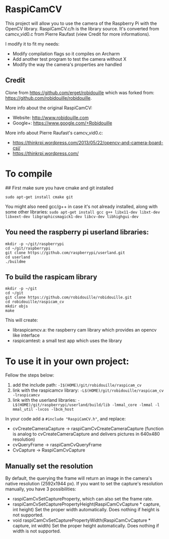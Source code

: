 # RaspiCamCV

This project will allow you to use the camera of the Raspberry Pi with the OpenCV library. RaspiCamCV.c/h is the library source. It's converted from camcv_vid0.c from Pierre Raufast  (view Credit for more informations).

I modify it to fit my needs:
* Modify compilation flags so it compiles on Archarm
* Add another test program to test the camera without X
* Modify the way the camera's properties are handled

## Credit
Clone from https://github.com/erget/robidouille which was forked from:
https://github.com/robidouille/robidouille.

More info about the original RaspiCamCV:
* Website: http://www.robidouille.com
* Google+: https://www.google.com/+Robidouille

More info about Pierre Raufast's camcv_vid0.c:
* https://thinkrpi.wordpress.com/2013/05/22/opencv-and-camera-board-csi/
* https://thinkrpi.wordpress.com/

# To compile

## First make sure you have cmake and git installed

`sudo apt-get install cmake git`

You might also need gcc/g++ in case it's not already installed, along with some other libraries:
`sudo apt-get install gcc g++ libx11-dev libxt-dev libxext-dev libgraphicsmagick1-dev libcv-dev libhighgui-dev`


## You need the raspberry pi userland libraries:

```shell
mkdir -p ~/git/raspberrypi
cd ~/git/raspberrypi
git clone https://github.com/raspberrypi/userland.git
cd userland
./buildme
```


## To build the raspicam library
```shell
mkdir -p ~/git
cd ~/git
git clone https://github.com/robidouille/robidouille.git
cd robidouille/raspicam_cv
mkdir objs
make
```

This will create:
* libraspicamcv.a: the raspberry cam library which provides an opencv like interface
* raspicamtest: a small test app which uses the library


# To use it in your own project:

Fellow the steps below:

1. add the include path: `-I$(HOME)/git/robidouille/raspicam_cv`
2. link with the raspicamcv library: `-L$(HOME)/git/robidouille/raspicam_cv -lraspicamcv`
3. link with the userland libraries: `-L$(HOME)/git/raspberrypi/userland/build/lib -lmmal_core -lmmal -l mmal_util -lvcos -lbcm_host`

In your code add a `#include "RaspiCamCV.h"`, and replace:
* cvCreateCameraCapture -> raspiCamCvCreateCameraCapture (function is analog to
cvCreateCameraCapture and delivers pictures in 640x480 resolution)
* cvQueryFrame -> raspiCamCvQueryFrame
* CvCapture -> RaspiCamCvCapture

## Manually set the resolution

By default, the querying the frame will return an image in the camera's
native resolution (2592x1944 px). If you want to set the capture's
resolution manually, you have 3 possibilities:
* raspiCamCvSetCaptureProperty, which can also set the frame rate.
* raspiCamCvSetCapturePropertyHeight(RaspiCamCvCapture * capture, int height)
Set the proper width automatically. Does nothing if height is not supported.
* void raspiCamCvSetCapturePropertyWidth(RaspiCamCvCapture * capture, int width)
Set the proper height automatically. Does nothing if width is not supported.

